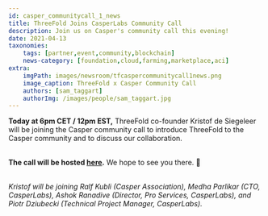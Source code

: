```yaml
---
id: casper_communitycall_1_news
title: ThreeFold Joins CasperLabs Community Call
description: Join us on Casper's community call this evening!
date: 2021-04-13
taxonomies:
    tags: [partner,event,community,blockchain]
    news-category: [foundation,cloud,farming,marketplace,aci]
extra:
    imgPath: images/newsroom/tfcaspercommunitycall1news.png
    image_caption: ThreeFold x Casper Community Call
    authors: [sam_taggart]
    authorImg: /images/people/sam_taggart.jpg
---
```


**Today at 6pm CET / 12pm EST,** ThreeFold co-founder Kristof de Siegeleer will be joining the Casper community call to introduce ThreeFold to the Casper community and to discuss our collaboration.
<br/>
<br/>

**The call will be hosted [here](https://www.youtube.com/watch?v=WYrARTeY3cY).** We hope to see you there. 🙏
<br/>
<br/>

*Kristof will be joining Ralf Kubli (Casper Association), Medha Parlikar (CTO, CasperLabs), Ashok Ranadive (Director, Pro Services, CasperLabs), and Piotr Dziubecki (Technical Project Manager, CasperLabs).*